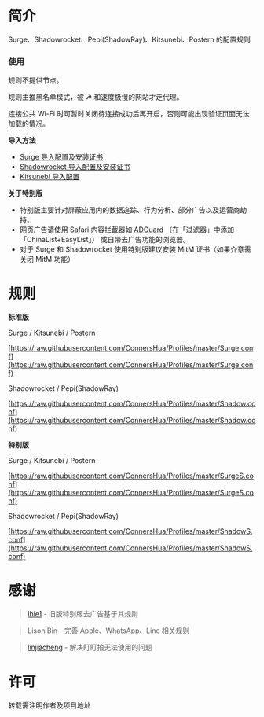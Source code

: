 # 简介
Surge、Shadowrocket、Pepi(ShadowRay)、Kitsunebi、Postern 的配置规则

### 使用

规则不提供节点。

规则主推黑名单模式，被 ☭ 和速度极慢的网站才走代理。

连接公共 Wi-Fi 时可暂时关闭待连接成功后再开启，否则可能出现验证页面无法加载的情况。

**导入方法**

- [Surge 导入配置及安装证书](https://diveng.io/import-profile-and-install-certificate-on-surge.html)
- [Shadowrocket 导入配置及安装证书](https://diveng.io/import-profile-and-install-certificate-on-shadowrocket.html)
- [Kitsunebi 导入配置](https://diveng.io/import-profile-on-kitsunebi.html)

**关于特别版**

- 特别版主要针对屏蔽应用内的数据追踪、行为分析、部分广告以及运营商劫持。
- 网页广告请使用 Safari 内容拦截器如 [ADGuard](https://itunes.apple.com/app/apple-store/id1047223162?pt=31050800&ct=web_18675&mt=8) （在「过滤器」中添加「ChinaList+EasyList」） 或自带去广告功能的浏览器。
- 对于 Surge 和 Shadowrocket 使用特别版建议安装 MitM 证书（如果介意需关闭 MitM 功能）

# 规则

**标准版**

Surge / Kitsunebi / Postern

[https://raw.githubusercontent.com/ConnersHua/Profiles/master/Surge.conf](https://raw.githubusercontent.com/ConnersHua/Profiles/master/Surge.conf)

Shadowrocket / Pepi(ShadowRay)

[https://raw.githubusercontent.com/ConnersHua/Profiles/master/Shadow.conf](https://raw.githubusercontent.com/ConnersHua/Profiles/master/Shadow.conf)

**特别版**

Surge / Kitsunebi / Postern

[https://raw.githubusercontent.com/ConnersHua/Profiles/master/SurgeS.conf](https://raw.githubusercontent.com/ConnersHua/Profiles/master/SurgeS.conf)

Shadowrocket / Pepi(ShadowRay)

[https://raw.githubusercontent.com/ConnersHua/Profiles/master/ShadowS.conf](https://raw.githubusercontent.com/ConnersHua/Profiles/master/ShadowS.conf)

# 感谢

> [lhie1](https://github.com/lhie1) - 旧版特别版去广告基于其规则

> Lison Bin - 完善 Apple、WhatsApp、Line 相关规则

> [linjiacheng](https://github.com/linjiacheng) - 解决盯盯拍无法使用的问题

# 许可

转载需注明作者及项目地址
